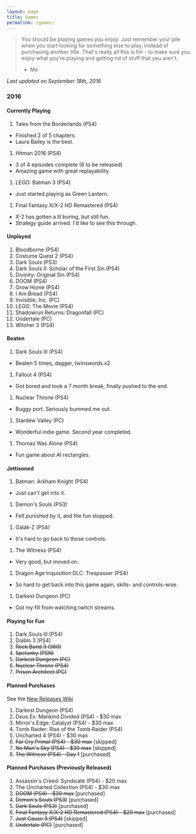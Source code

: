 ```yaml
---
layout: page
title: Games
permalink: /games/
---
```


> You should be playing games you enjoy. Just remember your pile when you start
> looking for something else to play, instead of purchasing another title. That's
> really all this is for - to make sure you enjoy what you're playing and getting
> rid of stuff that you aren't.
> - Me

*Last updated on September 18th, 2016*

### 2016

#### Currently Playing

1. Tales from the Borderlands (PS4)
  - Finished 2 of 5 chapters.
  - Laura Bailey is the best.
1. Hitman 2016 (PS4)
  - 3 of 4 episodes complete (6 to be released)
  - Amazing game with great replayability.
1. LEGO: Batman 3 (PS4)
  - Just started playing as Green Lantern.
1. Final Fantasy X/X-2 HD Remastered (PS4)
  - X-2 has gotten a lil boring, but still fun.
  - Strategy guide arrived. I'd like to see this through.

#### Unplayed

1. Bloodborne (PS4)
1. Costume Quest 2 (PS4)
1. Dark Souls (PS3)
1. Dark Souls II: Scholar of the First Sin (PS4)
1. Divinity: Original Sin (PS4)
1. DOOM (PS4)
1. Grow Home (PS4)
1. I Am Bread (PS4)
1. Invisible, Inc. (PC)
1. LEGO: The Movie (PS4)
1. Shadowrun Returns: Dragonfall (PC)
1. Undertale (PC)
1. Witcher 3 (PS4)

#### Beaten

1. Dark Souls III (PS4)
  - Beaten 5 times, dagger, twinswords x2
1. Fallout 4 (PS4)
  - Got bored and took a 7 month break, finally pushed to the end.
1. Nuclear Throne (PS4)
  - Buggy port. Seriously bummed me out.
1. Stardew Valley (PC)
  - Wonderful indie game. Second year completed.
1. Thomas Was Alone (PS4)
  - Fun game about AI rectangles.

#### Jettisoned

1. Batman: Arkham Knight (PS4)
  - Just can't get into it.
1. Demon's Souls (PS3)
  - Felt punished by it, and the fun stopped.
1. Galak-Z (PS4)
  - It's hard to go back to those controls.
1. The Witness (PS4)
  - Very good, but moved on.
1. Dragon Age Inquisition DLC: Trespasser (PS4)
  - So hard to get back into this game again, skills- and controls-wise.
1. Darkest Dungeon (PC)
  - Got my fill from watching twitch streams.

#### Playing for Fun

1. Dark Souls III (PS4)
1. Diablo 3 (PS4)
1. ~~Rock Band 3 (360)~~
1. ~~Spelunky (PSN)~~
1. ~~Darkest Dungeon (PC)~~
1. ~~Nuclear Throne (PS4)~~
1. ~~Prison Architect (PC)~~

#### Planned Purchases 

See the [New Releases Wiki][new-releases]

1. Darkest Dungeon (PS4)
1. Deus Ex: Mankind Divided (PS4) - $30 max
1. Mirror's Edge: Catalyst (PS4) - $30 max
1. Tomb Raider: Rise of the Tomb Raider (PS4)
1. Uncharted 4 (PS4) - $30 max
1. ~~Far Cry Primal (PS4) - $30 max~~ [skipped]
1. ~~No Man's Sky (PS4) - $30 max~~ [skipped]
1. ~~The Witness (PS4) - Day 1~~ [purchased]

#### Planned Purchases (Previously Released)

1. Assassin's Creed: Syndicate (PS4) - $20 max
1. The Uncharted Collection (PS4) - $30 max
1. ~~DOOM (PS4) - $30 max~~ [purchased]
1. ~~Demon's Souls (PS3)~~ [purchased]
1. ~~Dark Souls (PS3)~~ [purchased]
1. ~~Final Fantasy X/X-2 HD Remastered (PS4) - $20 max~~ [purchased]
1. ~~Just Cause 3 (PS4)~~ [skipped]
1. ~~Undertale (PC)~~ [purchased]

[new-releases]: https://en.wikipedia.org/wiki/2016_in_video_gaming#Game_releases
